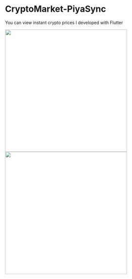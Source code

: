 # CryptoMarket-PiyaSync
You can view instant crypto prices
I developed with Flutter

<img src="https://firebasestorage.googleapis.com/v0/b/savas-delisi.appspot.com/o/ss3.png?alt=media&token=d6720a6d-5ffb-4a94-b18c-32312153919a" width="400"> 
<img src="https://firebasestorage.googleapis.com/v0/b/savas-delisi.appspot.com/o/ss4.png?alt=media&token=d0b9be8b-983f-4750-a1a5-748a3b79522b" width="400">
